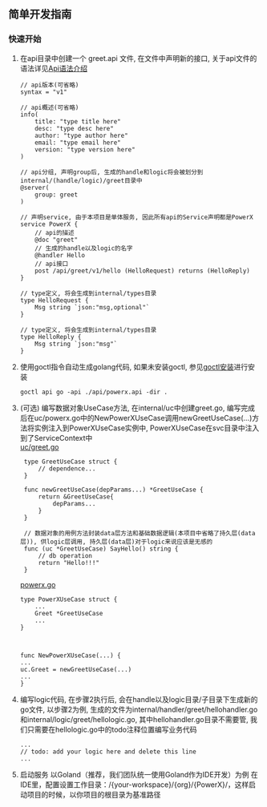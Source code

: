 ## 简单开发指南
### 快速开始
1. 在api目录中创建一个 greet.api 文件, 在文件中声明新的接口, 关于api文件的语法详见[Api语法介绍](https://go-zero.dev/cn/docs/design/grammar)
    ```
    // api版本(可省略)
    syntax = "v1"
    
    // api概述(可省略)
    info(
        title: "type title here"
        desc: "type desc here"
        author: "type author here"
        email: "type email here"
        version: "type version here"
    )
    
    // api分组, 声明group后, 生成的handle和logic将会被划分到internal/(handle/logic)/greet目录中
    @server(
        group: greet
    )
    
    // 声明service, 由于本项目是单体服务, 因此所有api的Service声明都是PowerX
    service PowerX {
        // api的描述
        @doc "greet"
        // 生成的handle以及logic的名字
        @handler Hello
        // api接口
        post /api/greet/v1/hello (HelloRequest) returns (HelloReply)
    }
    
    // type定义, 将会生成到internal/types目录
    type HelloRequest {
        Msg string `json:"msg,optional"`
    }
    
    // type定义, 将会生成到internal/types目录
    type HelloReply {
        Msg string `json:"msg"`
    }
    ```
2. 使用goctl指令自动生成golang代码, 如果未安装goctl, 参见[goctl安装](https://go-zero.dev/cn/docs/goctl/goctl)进行安装
    ```
    goctl api go -api ./api/powerx.api -dir .
    ```
3. (可选) 编写数据对象UseCase方法, 在internal/uc中创建greet.go, 编写完成后在uc/powerx.go中的NewPowerXUseCase调用newGreetUseCase(...)方法将实例注入到PowerXUseCase实例中, PowerXUseCase在svc目录中注入到了ServiceContext中  
    [uc/greet.go]()
   ```
    type GreetUseCase struct {
        // dependence...
    }
    
    func newGreetUseCase(depParams...) *GreetUseCase {
        return &GreetUseCase{
            depParams...
        }
    }
    
    // 数据对象的用例方法封装data层方法和基础数据逻辑(本项目中省略了持久层(data层)), 供logic层调用, 持久层(data层)对于logic来说应该是无感的
    func (uc *GreetUseCase) SayHello() string {
        // db operation
        return "Hello!!!"
    }
    ```
    [powerx.go](internal%2Fuc%2Fpowerx.go)
    ```
    type PowerXUseCase struct {
        ...
        Greet *GreetUseCase
        ...
    }
    
    
    
    func NewPowerXUseCase(...) {
    ...
    uc.Greet = newGreetUseCase(...)
    ...
    }
    ```
4. 编写logic代码, 在步骤2执行后, 会在handle以及logic目录/子目录下生成新的go文件, 以步骤2为例, 生成的文件为internal/handler/greet/hellohandler.go和internal/logic/greet/hellologic.go, 其中hellohandler.go目录不需要管, 我们只需要在hellologic.go中的todo注释位置编写业务代码
   ```
   ...
   // todo: add your logic here and delete this line
   ...
   ```
5. 启动服务
   以Goland（推荐，我们团队统一使用Goland作为IDE开发）为例
   在IDE里，配置设置工作目录：/{your-workspace}/{org}/{PowerX}/，这样启动项目的时候，以你项目的根目录为基准路径
   
   